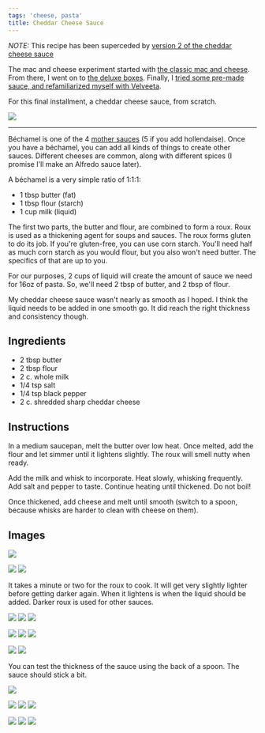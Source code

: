 ```yaml
---
tags: 'cheese, pasta'
title: Cheddar Cheese Sauce
---
```


*NOTE:* This recipe has been superceded by [version 2 of the cheddar cheese
sauce](/recipe/2015/07/12/cheddar-cheese-sauce-revisited/)

The mac and cheese experiment started with [the classic mac and
cheese](/kitchen/2015/03/15/the-mac-and-cheese-experiment---1---classic-mac). From
there, I went on to [the deluxe
boxes](/kitchen/2015/03/22/the-mac-and-cheese-experiment---2---deluxe-mac).
Finally, I [tried some pre-made sauce, and refamiliarized myself with
Velveeta](/kitchen/2015/04/05/the-mac-and-cheese-experiment---3---pre-made-sauces).

For this final installment, a cheddar cheese sauce, from scratch.

![](/images/cheddar-cheese-sauce/glamour-shot.jpg)

---

Béchamel is one of the 4 [mother
sauces](http://en.wikipedia.org/wiki/Category:Mother_sauces) (5 if you add
hollendaise). Once you have a béchamel, you can add all kinds of things to
create other sauces. Different cheeses are common, along with different spices
(I promise I'll make an Alfredo sauce later).

A béchamel is a very simple ratio of 1:1:1:

* 1 tbsp butter (fat)
* 1 tbsp flour (starch)
* 1 cup milk (liquid)

The first two parts, the butter and flour, are combined to form a roux. Roux is
used as a thickening agent for soups and sauces. The roux forms gluten to do
its job. If you're gluten-free, you can use corn starch. You'll need half as
much corn starch as you would flour, but you also won't need butter. The
specifics of that are up to you.

For our purposes, 2 cups of liquid will create the amount of sauce we need
for 16oz of pasta. So, we'll need 2 tbsp of butter, and 2 tbsp of flour.

My cheddar cheese sauce wasn't nearly as smooth as I hoped. I think the liquid
needs to be added in one smooth go. It did reach the right thickness and
consistency though.

## Ingredients

* 2 tbsp butter
* 2 tbsp flour
* 2 c. whole milk
* 1/4 tsp salt
* 1/4 tsp black pepper
* 2 c. shredded sharp cheddar cheese

## Instructions

In a medium saucepan, melt the butter over low heat. Once melted, add the flour and
let simmer until it lightens slightly. The roux will smell nutty when ready.

Add the milk and whisk to incorporate. Heat slowly, whisking frequently. Add
salt and pepper to taste. Continue heating until thickened. Do not boil!

Once thickened, add cheese and melt until smooth (switch to a spoon, because whisks
are harder to clean with cheese on them).

## Images

![](/images/cheddar-cheese-sauce/ingredients.jpg)

![](/images/cheddar-cheese-sauce/melting-butter-1.jpg)
![](/images/cheddar-cheese-sauce/melting-butter-2.jpg)

It takes a minute or two for the roux to cook. It will get very slightly lighter
before getting darker again. When it lightens is when the liquid should be added.
Darker roux is used for other sauces.

![](/images/cheddar-cheese-sauce/adding-flour-1.jpg)
![](/images/cheddar-cheese-sauce/adding-flour-2.jpg)
![](/images/cheddar-cheese-sauce/adding-flour-3.jpg)

![](/images/cheddar-cheese-sauce/adding-milk-1.jpg)
![](/images/cheddar-cheese-sauce/adding-milk-2.jpg)
![](/images/cheddar-cheese-sauce/adding-milk-3.jpg)

![](/images/cheddar-cheese-sauce/adding-spices-1.jpg)
![](/images/cheddar-cheese-sauce/adding-spices-2.jpg)

You can test the thickness of the sauce using the back of a spoon. The sauce should
stick a bit.

![](/images/cheddar-cheese-sauce/testing-thickness.jpg)

![](/images/cheddar-cheese-sauce/adding-cheese-1.jpg)
![](/images/cheddar-cheese-sauce/adding-cheese-2.jpg)
![](/images/cheddar-cheese-sauce/adding-cheese-3.jpg)

![](/images/cheddar-cheese-sauce/adding-pasta-1.jpg)
![](/images/cheddar-cheese-sauce/adding-pasta-2.jpg)
![](/images/cheddar-cheese-sauce/adding-pasta-3.jpg)

